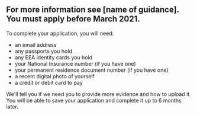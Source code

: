 ## For more information see [name of guidance]. You must apply before March 2021.

To complete your application, you will need:

- an email address
- any passports you hold
- any EEA identity cards you hold
- your National Insurance number (if you have one)
- your permanent residence document number (if you have one)
- a recent digital photo of yourself
- a credit or debit card to pay

We'll tell you if we need you to provide more evidence and how to upload it. You will be able to save your application and complete it up to 6 months later.